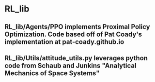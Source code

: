 # RL_lib
## RL_lib/Agents/PPO implements Proximal Policy Optimization. Code based off of Pat Coady's implementation at pat-coady.github.io
## RL_lib/Utils/attitude_utils.py leverages python code from Schaub and Junkins "Analytical Mechanics of Space Systems"

